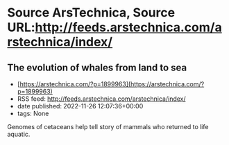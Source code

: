 # Source ArsTechnica, Source URL:http://feeds.arstechnica.com/arstechnica/index/

## The evolution of whales from land to sea
 - [https://arstechnica.com/?p=1899963](https://arstechnica.com/?p=1899963)
 - RSS feed: http://feeds.arstechnica.com/arstechnica/index/
 - date published: 2022-11-26 12:07:36+00:00
 - tags: None

Genomes of cetaceans help tell story of mammals who returned to life aquatic.
